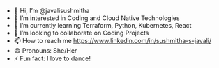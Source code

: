 - 👋 Hi, I’m @javalisushmitha
- 👀 I’m interested in Coding and Cloud Native Technologies
- 🌱 I’m currently learning Terraform, Python, Kubernetes, React
- 💞️ I’m looking to collaborate on Coding Projects
- 📫 How to reach me https://www.linkedin.com/in/sushmitha-s-javali/
- 😄 Pronouns: She/Her
- ⚡ Fun fact: I love to dance!

<!---
javalisushmitha/javalisushmitha is a ✨ special ✨ repository because its `README.md` (this file) appears on your GitHub profile.
You can click the Preview link to take a look at your changes.
--->

